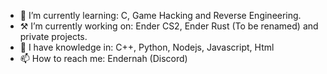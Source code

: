 - 🌱 I’m currently learning: C, Game Hacking and Reverse Engineering.
- ⚒️ I’m currently working on: Ender CS2, Ender Rust (To be renamed) and private projects.
- 📖 I have knowledge in: C++, Python, Nodejs, Javascript, Html
- 📫 How to reach me: Endernah (Discord)
